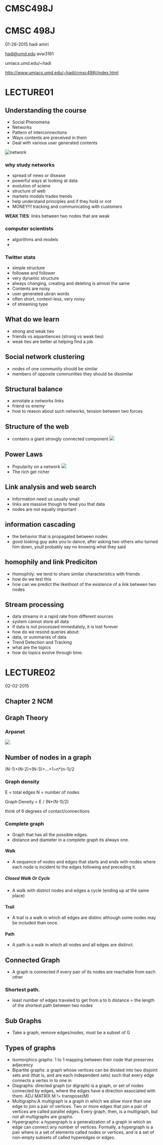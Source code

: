 # CMSC498J
CMSC 498J
==========================================
01-26-2015
hadi amiri

hadi@umd.edu
avw3161

umiacs.umd.edu/~hadi

http://www.umiacs.umd.edu/~hadi/cmsc498j/index.html

# LECTURE01
## Understanding the course
- Social Phenomena
 - Networks
  - Pattern of interconnections
 - Ways contents are preceived in them
  - Deal with various user generated contents

![network](https://encrypted-tbn3.gstatic.com/images?q=tbn:ANd9GcT-RHUm0wvWSUTsnxF3szAD19s6i_8uVkKTrkPnY6Lwh70Vofk1)

### why study networks
- spread of news or disease
- powerful ways at looking at data
- evolution of sciene
- structure of web
- markets modals trades trends
- help understand principles and if they hold or not
- MONEY!!! tracking and communicating with customers 

__WEAK TIES__: links between two nodes that are weak

### computer scientists
- algorithms and models
- 

### Twitter stats
- simple structure
 - followee and follower
- very dynamic structure
 - always changing, creating and deleting is almost the same
- Contents are noisy
 - user generated ubran words
 - often short, context-less, very noisy
 - of streaming type

## What do we learn
- strong and weak ties
 - friends vs aquantiences (strong vs weak ties) 
 - weak ties are better at helping find a job

## Social network clustering
- nodes of one community should be similar
- members of opposite communities they should be dissimilar

## Structural balance
- annotate a networks links
- friend vs enemy 
- how to reason about such networks, tension between two forces

## Structure of the web
- contains a giant strongly connected component
![](http://www9.org/w9cdrom/160/temp.gif)

## Power Laws
- Popularity on a network
![](http://peteashton.com/images/media_power_law_distribution-20090610-000439.jpg)
- The rich get richer

## Link analysis and web search
- Information need us usually small
- links are massive though to feed you that data
- nodes are not equally important

## information cascading
- the behavior that is propagated between nodes
- good looking guy asks you to dance, after asking two others who turned him down, youll probably say no knowing what they said

## homophily and link Prediciton
- Homophily: we tend to share similar characteristics with friends
 - how do we test this
- how can we predict the likelihoot of the existence of a link between two nodes

## Stream processing
- data streams in a rapid rate from different sources
- system cannot store all data
- if data is not processed immediately, it is lost forever
- how do we resond queries about:
 - data, or summaries of data
- Trend Detection and Tracking
 - what are the topics
 - how do topics evolve through time.



# LECTURE02
02-02-2015

## Chapter 2 NCM 

##  Graph Theory
### Arpanet
![](http://personalpages.manchester.ac.uk/staff/m.dodge/cybergeography/atlas/arpanet3.gif)


## Number of nodes in a graph
(N-1)+(N-2)+(N-3)+...+1=n*(n-1)/2 

### Graph density
E = total edges
N = number of nodes

Graph Density = E / (N*(N-1)/2)


think of 6 degrees of contact/connections

### Complete graph
- Graph that has all the possible edges. 
- distance and diameter in a complete graph its always one. 

#### Walk
- A sequence of nodes and edges that starts and ends with nodes where each node is incident to the edges following and preceding it. 

##### Closed Walk Or Cycle 
- A walk with distnct nodes and edges a cycle (ending up at the same place)
#### Trail 
- A trail is a walk in which all edges are distinc although some nodes may be included than once.
#### Path 
- A path is a walk in which all nodes and all edges are distinct.

## Connected Graph
- A graph is connected if every pair of its nodes are reachable from each other


### Shortest path. 
- least number of edges traveled to get from a to b
distance = the length of the shortest path between two nodes

## Sub Graphs
- Take a graph, remove edges/nodes, must be a subset of G

## Types of graphs
- Isomorphics graphs: 1 to 1 mapping between their node that preserves adjacency
- Bipartite graphs: a graph whose vertices can be divided into two disjoint sets and (that is, and are each independent sets) such that every edge connects a vertex in to one in 
- Diagraphs: directed graph (or digraph) is a graph, or set of nodes connected by edges, where the edges have a direction associated with them. ADJ MATRIX M != transpose(M)
- Multigraphs:A multigraph is a graph in which we allow more than one edge to join a pair of vertices. Two or more edges that join a pair of vertices are called parallel edges. Every graph, then, is a multigraph, but not all multigraphs are graphs.
- Hypergraphs: a hypergraph is a generalization of a graph in which an edge can connect any number of vertices. Formally, a hypergraph is a pair where is a set of elements called nodes or vertices, and is a set of non-empty subsets of called hyperedges or edges.




